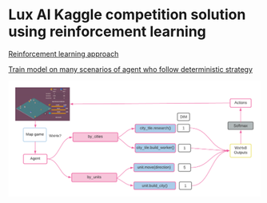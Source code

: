 # Lux AI Kaggle competition solution using reinforcement learning


[Reinforcement learning approach](https://www.kaggle.com/aithammadiabdellatif/keras-lux-ai-reinforcement-learning)

[Train model on many scenarios of agent who follow deterministic strategy](https://www.kaggle.com/aithammadiabdellatif/lux-ai-dl-learn-the-strategy)


![](lux.png)
<!-- ![](images/deepQlearning.png) -->

